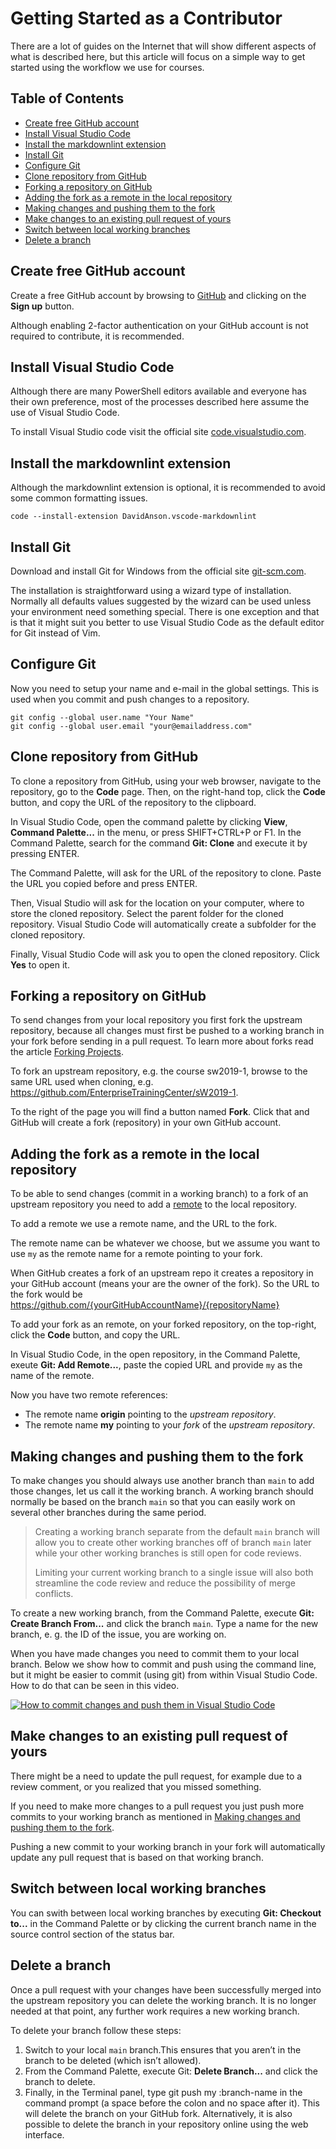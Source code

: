 # Getting Started as a Contributor

There are a lot of guides on the Internet that will show different aspects of what is described here, but this article will focus on a simple way to get started using the workflow we use for courses.

## Table of Contents

* [Create free GitHub account](#create-free-github-account)
* [Install Visual Studio Code](#install-visual-studio-code)
* [Install the markdownlint extension](#install-the-markdownlint-extension)
* [Install Git](#install-git)
* [Configure Git](#configure-git)
* [Clone repository from GitHub](#clone-repository-from-github)
* [Forking a repository on GitHub](#forking-a-repository-on-github)
* [Adding the fork as a remote in the local repository](#adding-the-fork-as-a-remote-in-the-local-repository)
* [Making changes and pushing them to the fork](#making-changes-and-pushing-them-to-the-fork)
* [Make changes to an existing pull request of yours](#make-changes-to-an-existing-pull-request-of-yours)
* [Switch between local working branches](#switch-between-local-working-branches)
* [Delete a branch](#delete-a-branch)

## Create free GitHub account

Create a free GitHub account by browsing to [GitHub][1] and clicking on the **Sign up** button.

Although enabling 2-factor authentication on your GitHub account is not required to contribute, it is recommended.

## Install Visual Studio Code

Although there are many PowerShell editors available and everyone has their own preference, most of the processes described here assume the use of Visual Studio Code.

To install Visual Studio code visit the official site [code.visualstudio.com][2].

## Install the markdownlint extension

Although the markdownlint extension is optional, it is recommended to avoid some common formatting issues.

````shell
code --install-extension DavidAnson.vscode-markdownlint
````

## Install Git

Download and install Git for Windows from the official site [git-scm.com][3].

The installation is straightforward using a wizard type of installation. Normally all defaults values suggested by the wizard can be used unless your environment need something special. There is one exception and that is that it might suit you better to use Visual Studio Code as the default editor for Git instead of Vim.

## Configure Git

Now you need to setup your name and e-mail in the global settings. This is used when you commit and push changes to a repository.

````shell
git config --global user.name "Your Name"
git config --global user.email "your@emailaddress.com"
````

## Clone repository from GitHub

To clone a repository from GitHub, using your web browser, navigate to the repository, go to the **Code** page. Then, on the right-hand top, click the **Code** button, and copy the URL of the repository to the clipboard.

In Visual Studio Code, open the command palette by clicking **View**, **Command Palette...** in the menu, or press SHIFT+CTRL+P or F1. In the Command Palette, search for the command **Git: Clone** and execute it by pressing ENTER.

The Command Palette, will ask for the URL of the repository to clone. Paste the URL you copied before and press ENTER.

Then, Visual Studio will ask for the location on your computer, where to store the cloned repository. Select the parent folder for the cloned repository. Visual Studio Code will automatically create a subfolder for the cloned repository.

Finally, Visual Studio Code will ask you to open the cloned repository. Click **Yes** to open it.

## Forking a repository on GitHub

To send changes from your local repository you first fork the upstream repository, because all changes must first be pushed to a working branch in your fork before sending in a pull request. To learn more about forks read the article [Forking Projects][4].

To fork an upstream repository, e.g. the course sw2019-1, browse to the same URL used when cloning, e.g. https://github.com/EnterpriseTrainingCenter/sW2019-1.

To the right of the page you will find a button named **Fork**. Click that and GitHub will create a fork (repository) in your own GitHub account.

## Adding the fork as a remote in the local repository

To be able to send changes (commit in a working branch) to a fork of an upstream repository you need to add a [remote][5] to the local repository.

To add a remote we use a remote name, and the URL to the fork.

The remote name can be whatever we choose, but we assume you want to use ````my```` as the remote name for a remote pointing to your fork.

When GitHub creates a fork of an upstream repo it creates a repository in your GitHub account (means your are the owner of the fork). So the URL to the fork would be https://github.com/{yourGitHubAccountName}/{repositoryName}

To add your fork as an remote, on your forked repository, on the top-right, click the **Code** button, and copy the URL.

In Visual Studio Code, in the open repository, in the Command Palette, exeute **Git: Add Remote...**, paste the copied URL and provide ````my```` as the name of the remote.

Now you have two remote references:

* The remote name **origin** pointing to the *upstream repository*.
* The remote name **my** pointing to your *fork* of the *upstream repository*.

## Making changes and pushing them to the fork

To make changes you should always use another branch than ````main```` to add those changes, let us call it the working branch. A working branch should normally be based on the branch ````main```` so that you can easily work on several other branches during the same period.

> Creating a working branch separate from the default ````main```` branch will allow you to create other working branches off of branch ````main```` later while your other working branches is still open for code reviews.
>
> Limiting your current working branch to a single issue will also both streamline the code review and reduce the possibility of merge conflicts.

To create a new working branch, from the Command Palette, execute **Git: Create Branch From...** and click the branch ````main````. Type a name for the new branch, e. g. the ID of the issue, you are working on.

When you have made changes you need to commit them to your local branch. Below we show how to commit and push using the command line, but it might be easier to commit (using git) from within Visual Studio Code. How to do that can be seen in this video.

[![How to commit changes and push them in Visual Studio Code](https://www.youtube.com/watch?v=B8RSMBSzFuA/0.jpg)](https://www.youtube.com/watch?v=B8RSMBSzFuA)

## Make changes to an existing pull request of yours

There might be a need to update the pull request, for example due to a review comment, or you realized that you missed something.

If you need to make more changes to a pull request you just push more commits to your working branch as mentioned in [Making changes and pushing them to the fork](#making-changes-and-pushing-them-to-the-fork).

Pushing a new commit to your working branch in your fork will automatically update any pull request that is based on that working branch.

## Switch between local working branches

You can swith between local working branches by executing **Git: Checkout to...** in the Command Palette or by clicking the current branch name in the source control section of the status bar.

## Delete a branch

Once a pull request with your changes have been successfully merged into the upstream repository you can delete the working branch. It is no longer needed at that point, any further work requires a new working branch.

To delete your branch follow these steps:

1. Switch to your local ````main```` branch.This ensures that you aren’t in the branch to be deleted (which isn’t allowed).
2. From the Command Palette, execute Git: **Delete Branch...** and click the branch to delete.
3. Finally, in the Terminal panel, type git push my :branch-name in the command prompt (a space before the colon and no space after it). This will delete the branch on your GitHub fork. Alternatively, it is also possible to delete the branch in your repository online using the web interface.

[1]: https://github.com/
[2]: https://code.visualstudio.com/
[3]: https://git-scm.com/
[4]: https://guides.github.com/activities/forking/
[5]: http://git-scm.com/book/en/v2/Git-Basics-Working-with-Remotes